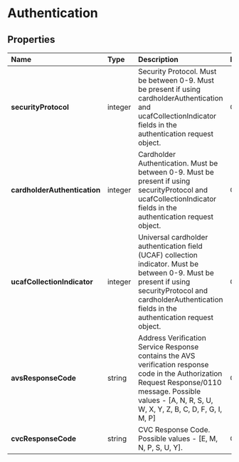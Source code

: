 # Authentication

## Properties <a name="properties"></a>

| Name | Type | Description | Notes |
| :--- | :--- | :---------- | :---- |
| **securityProtocol** | integer | Security Protocol. Must be between 0-9. Must be present if using cardholderAuthentication and ucafCollectionIndicator fields in the authentication request object. | Optional |
| **cardholderAuthentication** | integer | Cardholder Authentication. Must be between 0-9. Must be present if using securityProtocol and ucafCollectionIndicator fields in the authentication request object. | Optional |
| **ucafCollectionIndicator** | integer | Universal cardholder authentication field (UCAF) collection indicator. Must be between 0-9. Must be present if using securityProtocol and cardholderAuthentication fields in the authentication request object. | Optional |
| **avsResponseCode** | string | Address Verification Service Response contains the AVS verification response code in the Authorization Request Response/0110 message. Possible values - [A, N, R, S, U, W, X, Y, Z, B, C, D, F, G, I, M, P] | Optional |
| **cvcResponseCode** | string | CVC Response Code. Possible values - [E, M, N, P, S, U, Y]. | Optional |